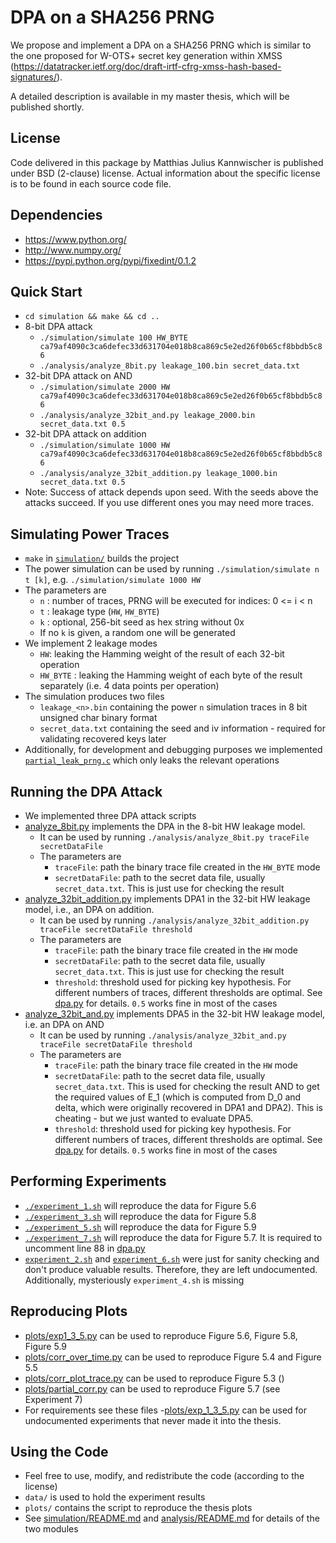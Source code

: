 # DPA on a SHA256 PRNG
We propose and implement a DPA on a SHA256 PRNG which is similar to the one proposed for W-OTS+ secret key generation within XMSS (https://datatracker.ietf.org/doc/draft-irtf-cfrg-xmss-hash-based-signatures/).

A detailed description is available in my master thesis, which will be published shortly.

## License
Code delivered in this package by Matthias Julius Kannwischer is published under BSD (2-clause) license. Actual information about the specific license is to be found in each source code file.

## Dependencies
 - https://www.python.org/
 - http://www.numpy.org/
 - https://pypi.python.org/pypi/fixedint/0.1.2

## Quick Start
 - `cd simulation && make && cd ..`
 - 8-bit DPA attack
    - `./simulation/simulate 100 HW_BYTE ca79af4090c3ca6defec33d631704e018b8ca869c5e2ed26f0b65cf8bbdb5c86`
    - `./analysis/analyze_8bit.py leakage_100.bin secret_data.txt`
 - 32-bit DPA attack on AND
    - `./simulation/simulate 2000 HW ca79af4090c3ca6defec33d631704e018b8ca869c5e2ed26f0b65cf8bbdb5c86`
    - `./analysis/analyze_32bit_and.py leakage_2000.bin secret_data.txt 0.5`
 - 32-bit DPA attack on addition
    - `./simulation/simulate 1000 HW ca79af4090c3ca6defec33d631704e018b8ca869c5e2ed26f0b65cf8bbdb5c86`
    - `./analysis/analyze_32bit_addition.py leakage_1000.bin secret_data.txt 0.5`
 - Note: Success of attack depends upon seed. With the seeds above the attacks succeed. If you use different ones you may need more traces.
## Simulating Power Traces
- `make` in [`simulation/`](simulation/) builds the project
- The power simulation can be used by running `./simulation/simulate n t [k]`, e.g. `./simulation/simulate 1000 HW`
- The parameters are
  - `n` : number of traces, PRNG will be executed for indices: 0 <= i < n
  - `t` : leakage type (`HW`, `HW_BYTE`)
  - `k` : optional, 256-bit seed as hex string without 0x
  - If no `k` is given, a random one will be generated
- We implement 2 leakage modes
    - `HW`: leaking the Hamming weight of the result of each 32-bit operation
    - `HW_BYTE` : leaking the Hamming weight of each byte of the result separately (i.e. 4 data points per operation)
- The simulation produces two files
  - `leakage_<n>.bin` containing the power `n` simulation traces in 8 bit unsigned char binary format
  - `secret_data.txt` containing the seed and iv information - required for validating recovered keys later
- Additionally, for development and debugging purposes we implemented [`partial_leak_prng.c`](simulation/partial_leak_prng.c) which only leaks the relevant operations

## Running the DPA Attack
 - We implemented three DPA attack scripts
 - [analyze_8bit.py](analysis/analyze_8bit.py) implements the DPA in the 8-bit HW leakage model.
    - It can be used by running `./analysis/analyze_8bit.py traceFile secretDataFile`
    - The parameters are
      - `traceFile`: path the binary trace file created in the `HW_BYTE` mode
      - `secretDataFile`: path to the secret data file, usually `secret_data.txt`. This is just use for checking the result
  - [analyze_32bit_addition.py](analysis/analyze_32bit_addition.py) implements DPA1 in the 32-bit HW leakage model, i.e., an DPA on addition.
    - It can be used by running `./analysis/analyze_32bit_addition.py traceFile secretDataFile threshold`
    - The parameters are
      - `traceFile`: path the binary trace file created in the `HW` mode
      - `secretDataFile`: path to the secret data file, usually `secret_data.txt`. This is just use for checking the result
      - `threshold`: threshold used for picking key hypothesis. For different numbers of traces, different thresholds are optimal. See [dpa.py](analysis/dpa.py) for details. `0.5` works fine in most of the cases
  - [analyze_32bit_and.py](analysis/analyze_32bit_addition.py) implements DPA5 in the 32-bit HW leakage model, i.e. an DPA on AND
    - It can be used by running `./analysis/analyze_32bit_and.py traceFile secretDataFile threshold`
    - The parameters are
      - `traceFile`: path the binary trace file created in the `HW` mode
      - `secretDataFile`: path to the secret data file, usually `secret_data.txt`. This is used for checking the result AND to get the required values of E_1 (which is computed from D_0 and delta, which were originally recovered in DPA1 and DPA2). This is cheating - but we just wanted to evaluate DPA5.
      - `threshold`: threshold used for picking key hypothesis. For different numbers of traces, different thresholds are optimal. See [dpa.py](analysis/dpa.py) for details. `0.5` works fine in most of the cases

## Performing Experiments
- [`./experiment_1.sh`](experiment_1.sh) will reproduce the data for Figure 5.6
- [`./experiment_3.sh`](experiment_3.sh) will reproduce the data for Figure 5.8
- [`./experiment_5.sh`](experiment_3.sh) will reproduce the data for Figure 5.9
- [`./experiment_7.sh`](experiment_7.sh) will reproduce the data for Figure 5.7. It is required to uncomment line 88 in [dpa.py](analysis/dpa.py)
- [`experiment_2.sh`](other_experiments/experiment_2.sh) and [`experiment_6.sh`](other_experiments/experiment_6.sh) were just for sanity checking and don't produce valuable results. Therefore, they are left undocumented. Additionally, mysteriously `experiment_4.sh` is missing

## Reproducing Plots
- [plots/exp1_3_5.py](plots/exp1_3_5.py) can be used to reproduce Figure 5.6, Figure 5.8, Figure 5.9
- [plots/corr_over_time.py](plots/corr_over_time.py) can be used to reproduce Figure 5.4 and Figure 5.5
- [plots/corr_plot_trace.py](plots/plot_trace.py) can be used to reproduce Figure 5.3 ()
- [plots/partial_corr.py](plots/partial_corr.py) can be used to reproduce Figure 5.7 (see Experiment 7)
- For requirements see these files
-[plots/exp_1_3_5.py](plots/exp_2_6.py) can be used for undocumented experiments that never made it into the thesis.

## Using the Code
- Feel free to use, modify, and redistribute the code (according to the license)
- `data/` is used to hold the experiment results
- `plots/` contains the script to reproduce the thesis plots
- See [simulation/README.md](simulation/README.md) and [analysis/README.md](analysis/README.md) for details of the two modules
